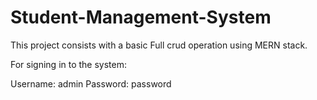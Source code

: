 # Student-Management-System

This project consists with a basic Full crud operation using MERN stack.

For signing in to the system:

Username: admin
Password: password
